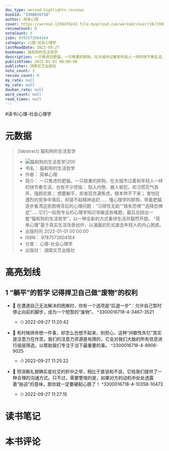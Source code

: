 ```yaml
---
doc_type: weread-highlights-reviews
bookId: "3300016718"
author: 简单心理
cover: https://weread-1258476243.file.myqcloud.com/weread/cover/18/3300016718/t7_3300016718.jpg
reviewCount: 0
noteCount: 3
isbn: 9787572604164
category: 心理-社会心理学
lastReadDate: 2022-09-27
bookname: 猫和狗的生活哲学
description: 一只焦虑的肥猫，一只稳重的胖狗，在大城市过着和年轻人一样的快节奏生活，也有不少烦恼：陷入内卷、被人冒犯，却习惯忍气吞声、强颜欢笑；想要躺平，却发现充满焦虑，根本停不下来；害怕在激烈的竞争中落后，却提不起精神追赶……懂心理学的胖狗，带着肥猫逐步看清这些困境背后的心理问题：“习得性无助”“错失恐惧”“选择恐惧症”……它们一起用专业的心理学知识攻破这些难题，最后总结出一套“猫和狗的生活哲学”，以一种全新的方式看待生活并豁然开朗。“简单心理”基于真实生活场景创作，以漫画的形式直击年轻人的内心困惑。
publishTime: 2022-01-01 00:00:00
publisher: 湖南文艺出版社
note_count: 3
review_count: 0
my_rate: null
my_cate: null
douban_rate: null
word_count: null
read_times: null
---
```


#读书/心理-社会心理学

# 元数据
> [!abstract] 猫和狗的生活哲学
> - ![ 猫和狗的生活哲学|200](https://weread-1258476243.file.myqcloud.com/weread/cover/18/3300016718/t7_3300016718.jpg)
> - 书名： 猫和狗的生活哲学
> - 作者： 简单心理
> - 简介： 一只焦虑的肥猫，一只稳重的胖狗，在大城市过着和年轻人一样的快节奏生活，也有不少烦恼： 
陷入内卷、被人冒犯，却习惯忍气吞声、强颜欢笑； 
想要躺平，却发现充满焦虑，根本停不下来； 
害怕在激烈的竞争中落后，却提不起精神追赶…… 
懂心理学的胖狗，带着肥猫逐步看清这些困境背后的心理问题：“习得性无助”“错失恐惧”“选择恐惧症”……它们一起用专业的心理学知识攻破这些难题，最后总结出一套“猫和狗的生活哲学”，以一种全新的方式看待生活并豁然开朗。 
“简单心理”基于真实生活场景创作，以漫画的形式直击年轻人的内心困惑。
> - 出版时间 2022-01-01 00:00:00
> - ISBN： 9787572604164
> - 分类： 心理-社会心理学
> - 出版社： 湖南文艺出版社

# 高亮划线

## 1 “躺平”的哲学 记得捍卫自己做“废物”的权利


- 📌 在遭遇自己无法解决的困难时，你有一个选项是“后退一步”：允许自己暂时停止向前的脚步，成为一个短暂的“废物”。 ^3300016718-4-3467-3521
    - ⏱ 2022-09-27 11:20:42 

- 📌 有时候拼命想一件事，却怎么也想不起来，别担心，这种“间歇性失忆”其实是注意力在作祟。我们的注意力资源是有限的，它会对我们大脑的所有信息进行层层筛选，以帮助我们专注于当下最重要的事。 ^3300016718-4-8906-9025
    - ⏱ 2022-09-27 11:25:22 

- 📌 但消极礼貌确实是社交的折中之举，相比于直说和不说，它给我们提供了一种合理的沟通方式。只不过，需要警惕的是，如果对方的动机中处处透露着“胁迫”的意味，那你就一定要硬起心肠了！ ^3300016718-4-10358-10473
    - ⏱ 2022-09-27 11:27:15 
# 读书笔记

# 本书评论
